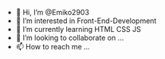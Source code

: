 - 👋 Hi, I’m @Emiko2903
- 👀 I’m interested in Front-End-Development
- 🌱 I’m currently learning HTML CSS JS
- 💞️ I’m looking to collaborate on ...
- 📫 How to reach me ...

<!---
Emiko2903/Emiko2903 is a ✨ special ✨ repository because its `README.md` (this file) appears on your GitHub profile.
You can click the Preview link to take a look at your changes.
--->

